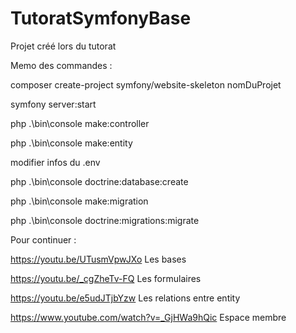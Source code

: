 # TutoratSymfonyBase
Projet créé lors du tutorat

Memo des commandes :

composer create-project symfony/website-skeleton nomDuProjet

symfony server:start

php .\bin\console make:controller

php .\bin\console make:entity

modifier infos du .env

php .\bin\console doctrine:database:create

php .\bin\console make:migration

php .\bin\console doctrine:migrations:migrate

Pour continuer : 

https://youtu.be/UTusmVpwJXo Les bases

https://youtu.be/_cgZheTv-FQ Les formulaires

https://youtu.be/e5udJTjbYzw Les relations entre entity

https://www.youtube.com/watch?v=_GjHWa9hQic Espace membre
